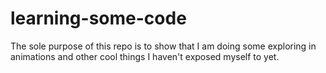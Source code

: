 # learning-some-code
The sole purpose of this repo is to show that I am doing some exploring in animations and other cool things I haven't exposed myself to yet.
